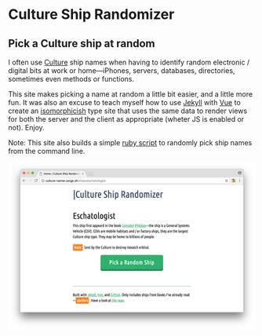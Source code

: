 # Culture Ship Randomizer

## Pick a Culture ship at random

I often use [Culture](http://en.wikipedia.org/wiki/Culture_series") ship names when having to identify random electronic / digital bits at work or home—iPhones, servers, databases, directories, sometimes even methods or functions. 

This site makes picking a name at random a little bit easier, and a little more fun. It was also an excuse to teach myself how to use [Jekyll](http://jekyllrb.com) with [Vue](vuejs.org) to create an [isomorphicish](http://distresssignal.org/vue-and-jekyll) type site that uses the same data to render views for both the server and the client as appropriate (wheter JS is enabled or not). Enjoy.

Note: This site also builds a simple [ruby script](https://culture-namer.surge.sh/gravitas.rb) to randomly pick ship names from the command line.

![screenshot](newshot.png)